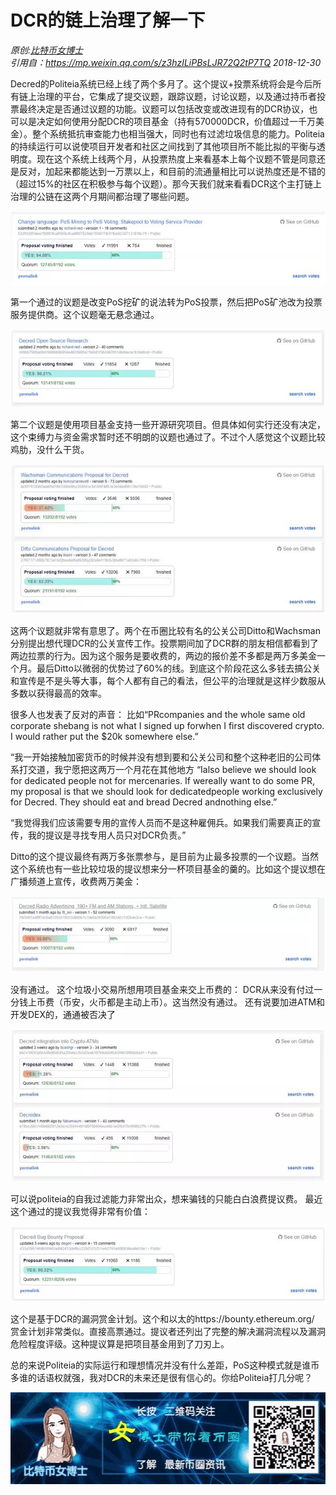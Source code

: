 # DCR的链上治理了解一下
*原创:[比特币女博士](https://weibo.com/u/2811910187)<br />引用自：https://mp.weixin.qq.com/s/z3hzILiPBsLJR72Q2tP7TQ
2018-12-30*

Decred的Politeia系统已经上线了两个多月了。这个提议+投票系统将会是今后所有链上治理的平台，它集成了提交议题，跟踪议题，讨论议题，以及通过持币者投票最终决定是否通过议题的功能。议题可以包括改变或改进现有的DCR协议，也可以是决定如何使用分配DCR的项目基金（持有570000DCR，价值超过一千万美金）。整个系统抵抗审查能力也相当强大，同时也有过滤垃圾信息的能力。Politeia的持续运行可以说使项目开发者和社区之间找到了其他项目所不能比拟的平衡与透明度。现在这个系统上线两个月，从投票热度上来看基本上每个议题不管是同意还是反对，加起来都能达到一万票以上，和目前的流通量相比可以说热度还是不错的（超过15%的社区在积极参与每个议题）。那今天我们就来看看DCR这个主打链上治理的公链在这两个月期间都治理了哪些问题。

![Learn_about_decred_governance](img/Learn_about_decred_governance/1.jpg)

第一个通过的议题是改变PoS挖矿的说法转为PoS投票，然后把PoS矿池改为投票服务提供商。这个议题毫无悬念通过。

![Learn_about_decred_governance](img/Learn_about_decred_governance/2.jpg)

第二个议题是使用项目基金支持一些开源研究项目。但具体如何实行还没有决定，这个束缚力与资金需求暂时还不明朗的议题也通过了。不过个人感觉这个议题比较鸡肋，没什么干货。

![Learn_about_decred_governance](img/Learn_about_decred_governance/3.jpg)

这两个议题就非常有意思了。两个在币圈比较有名的公关公司Ditto和Wachsman分别提出想代理DCR的公关宣传工作。投票期间加了DCR群的朋友相信都看到了两边拉票的行为。因为这个服务是要收费的，两边的报价差不多都是两万多美金一个月。最后Ditto以微弱的优势过了60%的线。到底这个阶段花这么多钱去搞公关和宣传是不是头等大事，每个人都有自己的看法，但公平的治理就是这样少数服从多数以获得最高的效率。

很多人也发表了反对的声音：
比如“PRcompanies and the whole same old corporate shebang is not what I signed up forwhen I first discovered crypto. I would rather put the $20k somewhere else.”

“我一开始接触加密货币的时候并没有想到要和公关公司和整个这种老旧的公司体系打交道，我宁愿把这两万一个月花在其他地方
“Ialso believe we should look for dedicated people not for mercenaries. If wereally want to do some PR, my proposal is that we should look for dedicatedpeople working exclusively for Decred. They should eat and bread Decred andnothing else.”

“我觉得我们应该需要专用的宣传人员而不是这种雇佣兵。如果我们需要真正的宣传，我的提议是寻找专用人员只对DCR负责。”

 Ditto的这个提议最终有两万多张票参与，是目前为止最多投票的一个议题。当然这个系统也有一些比较垃圾的提议想来分一杯项目基金的羹的。比如这个提议想在广播频道上宣传，收费两万美金：
 
![Learn_about_decred_governance](img/Learn_about_decred_governance/4.jpg)

没有通过。
这个垃圾小交易所想用项目基金来交上币费的：
DCR从来没有付过一分钱上币费（币安，火币都是主动上币）。这当然没有通过。
还有说要加进ATM和开发DEX的，通通被否决了

![Learn_about_decred_governance](img/Learn_about_decred_governance/5.jpg)

可以说politeia的自我过滤能力非常出众，想来骗钱的只能白白浪费提议费。
最近这个通过的提议我觉得非常有价值：

![Learn_about_decred_governance](img/Learn_about_decred_governance/6.jpg)

这个是基于DCR的漏洞赏金计划。这个和以太的https://bounty.ethereum.org/ 赏金计划非常类似。直接高票通过。提议者还列出了完整的解决漏洞流程以及漏洞危险程度评级。这种提议算是把项目基金用到了刀刃上。

总的来说Politeia的实际运行和理想情况并没有什么差距，PoS这种模式就是谁币多谁的话语权就强，我对DCR的未来还是很有信心的。你给Politeia打几分呢？

<p align="center">
  <img width="520" height="147" src="img/Learn_about_decred_governance/7.jpg">
</p>

